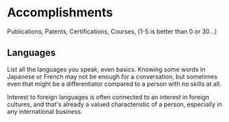 # Accomplishments

Publications, Patents, Certifications, Courses, (1-5 is better than 0 or 30...)

## Languages

List all the languages you speak, even basics. Knowing some words in Japanese or French may not be enough for a conversation, but sometimes even that might be a differentiator compared to a person with no skills at all.

Interest to foreign languages is often connected to an interest in foreign cultures, and that's already a valued characteristic of a person, especially in any international business.
